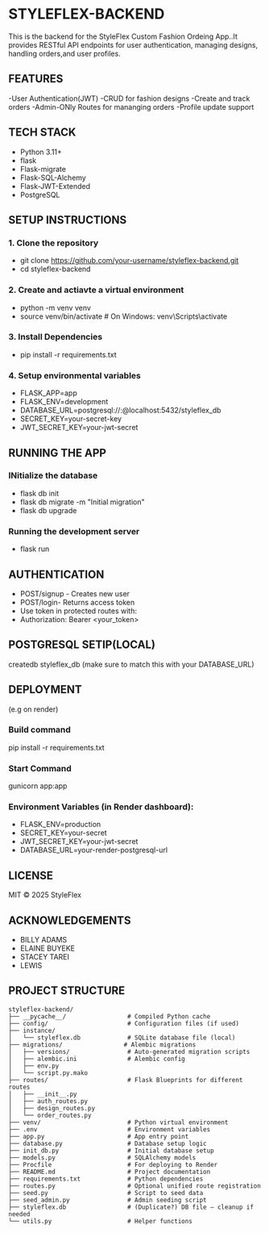# STYLEFLEX-BACKEND
This is the backend for the StyleFlex Custom Fashion Ordeing App..It provides RESTful API endpoints for user authentication, managing designs, handling orders,and user profiles.

## FEATURES
-User Authentication(JWT)
-CRUD for fashion designs 
-Create and track orders
-Admin-ONly Routes for mananging orders
-Profile update support 

## TECH STACK
- Python 3.11+
- flask 
- Flask-migrate
- Flask-SQL-Alchemy
- Flask-JWT-Extended
- PostgreSQL

## SETUP INSTRUCTIONS 
### 1. Clone the repository
- git clone https://github.com/your-username/styleflex-backend.git
- cd styleflex-backend

### 2. Create and actiavte a virtual environment
- python -m venv venv
- source venv/bin/activate  # On Windows: venv\Scripts\activate

### 3. Install Dependencies
- pip install -r requirements.txt

### 4. Setup environmental variables
- FLASK_APP=app
- FLASK_ENV=development
- DATABASE_URL=postgresql://<username>:<password>@localhost:5432/styleflex_db
- SECRET_KEY=your-secret-key
- JWT_SECRET_KEY=your-jwt-secret

## RUNNING THE APP
### INitialize the database 
- flask db init
- flask db migrate -m "Initial migration"
- flask db upgrade
### Running the development server
- flask run

## AUTHENTICATION
- POST/signup - Creates new user 
- POST/login- Returns access token 
- Use token in protected routes with:
- Authorization: Bearer <your_token>


## POSTGRESQL SETIP(LOCAL)
createdb styleflex_db (make sure to match this with your DATABASE_URL)

## DEPLOYMENT
(e.g on render)
### Build command 
pip install -r requirements.txt
### Start Command
gunicorn app:app
### Environment Variables (in Render dashboard):
- FLASK_ENV=production
- SECRET_KEY=your-secret
- JWT_SECRET_KEY=your-jwt-secret
- DATABASE_URL=your-render-postgresql-url

## LICENSE 
MIT © 2025 StyleFlex

## ACKNOWLEDGEMENTS
- BILLY ADAMS
- ELAINE BUYEKE
- STACEY TAREI
- LEWIS

## PROJECT STRUCTURE
``` plaintext
styleflex-backend/
├── __pycache__/                 # Compiled Python cache
├── config/                      # Configuration files (if used)
├── instance/
│   └── styleflex.db             # SQLite database file (local)
├── migrations/                 # Alembic migrations
│   ├── versions/                # Auto-generated migration scripts
│   ├── alembic.ini              # Alembic config
│   ├── env.py
│   └── script.py.mako
├── routes/                      # Flask Blueprints for different routes
│   ├── __init__.py
│   ├── auth_routes.py
│   ├── design_routes.py
│   └── order_routes.py
├── venv/                        # Python virtual environment
├── .env                         # Environment variables
├── app.py                       # App entry point
├── database.py                  # Database setup logic
├── init_db.py                   # Initial database setup
├── models.py                    # SQLAlchemy models
├── Procfile                     # For deploying to Render
├── README.md                    # Project documentation
├── requirements.txt             # Python dependencies
├── routes.py                    # Optional unified route registration
├── seed.py                      # Script to seed data
├── seed_admin.py                # Admin seeding script
├── styleflex.db                 # (Duplicate?) DB file — cleanup if needed
└── utils.py                     # Helper functions




